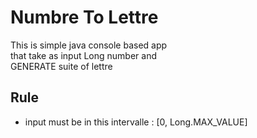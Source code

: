 # Numbre To Lettre
This is simple java console based app <br />
that take as input Long number and <br />
GENERATE suite of lettre 

Rule
----
* input must be in this intervalle : [0, Long.MAX_VALUE]
